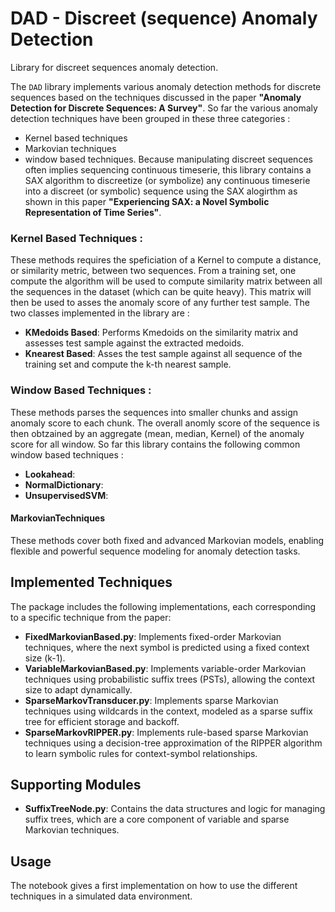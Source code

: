 # DAD - Discreet (sequence) Anomaly Detection
Library for discreet sequences anomaly detection.

The `DAD` library implements various anomaly detection methods for discrete sequences based on the techniques discussed in the paper **"Anomaly Detection for Discrete Sequences: A Survey"**. So far the various anomaly detection techniques have been grouped in these three categories : 
- Kernel based techniques 
- Markovian techniques 
- window based techniques.
Because manipulating discreet sequences often implies sequencing continuous timeserie, this library contains a SAX algorithm to discreetize (or symbolize) any continuous timeserie into a discreet (or symbolic) sequence using the SAX alogirthm as shown in this paper **"Experiencing SAX: a Novel Symbolic Representation of Time Series"**.

### Kernel Based Techniques : 

These methods requires the speficiation of a Kernel to compute a distance, or similarity metric, between two sequences. From a training set, one compute the algorithm will be used to compute similarity matrix between all the sequences in the dataset (which can be quite heavy). This matrix will then be used to asses the anomaly score of any further test sample. The two classes implemented in the library are : 

- **KMedoids Based**: Performs Kmedoids on the similarity matrix and assesses test sample against the extracted medoids. 
- **Knearest Based**: Asses the test sample against all sequence of the training set and compute the k-th nearest sample. 

### Window Based Techniques : 

These methods parses the sequences into smaller chunks and assign anomaly score to each chunk. The overall anomly score of the sequence is then obtzained by an aggregate (mean, median, Kernel) of the anomaly score for all window. So far this library contains the following common window based techniques : 
- **Lookahead**: 
- **NormalDictionary**:
- **UnsupervisedSVM**: 

#### MarkovianTechniques

 These methods cover both fixed and advanced Markovian models, enabling flexible and powerful sequence modeling for anomaly detection tasks.

## Implemented Techniques

The package includes the following implementations, each corresponding to a specific technique from the paper:

- **FixedMarkovianBased.py**: Implements fixed-order Markovian techniques, where the next symbol is predicted using a fixed context size \(k-1\).
- **VariableMarkovianBased.py**: Implements variable-order Markovian techniques using probabilistic suffix trees (PSTs), allowing the context size to adapt dynamically.
- **SparseMarkovTransducer.py**: Implements sparse Markovian techniques using wildcards in the context, modeled as a sparse suffix tree for efficient storage and backoff.
- **SparseMarkovRIPPER.py**: Implements rule-based sparse Markovian techniques using a decision-tree approximation of the RIPPER algorithm to learn symbolic rules for context-symbol relationships.

## Supporting Modules

- **SuffixTreeNode.py**: Contains the data structures and logic for managing suffix trees, which are a core component of variable and sparse Markovian techniques.

## Usage

The notebook gives a first implementation on how to use the different techniques in a simulated data environment.
